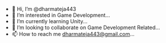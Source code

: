 - 👋 Hi, I’m @dharmateja443
- 👀 I’m interested in Game Development...
- 🌱 I’m currently learning Unity...
- 💞️ I’m looking to collaborate on Game Development Related...
- 📫 How to reach me dharmateja443@gmail.com...

<!---
dharmateja443/dharmateja443 is a ✨ special ✨ repository because its `README.md` (this file) appears on your GitHub profile.
You can click the Preview link to take a look at your changes.
--->
